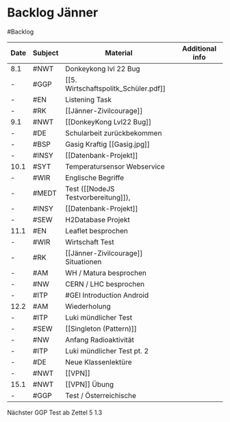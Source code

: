 # Backlog Jänner
#Backlog

| Date | Subject | Material                             | Additional info |
| ---- | ------- | ------------------------------------ | --------------- |
| 8.1  | #NWT    | Donkeykong lvl 22 Bug                |                 |
| -    | #GGP    | [[5. Wirtschaftspolitk_Schüler.pdf]] |                 |
| -    | #EN     | Listening Task                       |                 |
| -    | #RK     | [[Jänner-Zivilcourage]]              |                 |
| 9.1  | #NWT    | [[DonkeyKong Lvl22 Bug]]             |                 |
| -    | #DE     | Schularbeit zurückbekommen           |                 |
| -    | #BSP    | Gasig Kraftig [[Gasig.jpg]]          |                 |
| -    | #INSY   | [[Datenbank-Projekt]]                |                 |
| 10.1 | #SYT    | Temperatursensor Webservice          |                 |
| -    | #WIR    | Englische Begriffe                   |                 |
| -    | #MEDT   | Test ([[NodeJS Testvorbereitung]]),  |                 |
| -    | #INSY   | [[Datenbank-Projekt]]                |                 |
| -    | #SEW    | H2Database Projekt                   |                 |
| 11.1 | #EN     | Leaflet besprochen                   |                 |
| -    | #WIR    | Wirtschaft Test                      |                 |
| -    | #RK     | [[Jänner-Zivilcourage]] Situationen  |                 |
| -    | #AM     | WH / Matura besprochen               |                 |
| -    | #NW     | CERN / LHC besprochen                |                 |
| -    | #ITP    | #GEI Introduction Android            |                 |
| 12.2 | #AM     | Wiederholung                         |                 |
| -    | #ITP    | Luki mündlicher Test                 |                 |
| -    | #SEW    | [[Singleton (Pattern)]]              |                 |
| -    | #NW     | Anfang Radioaktivität                |                 |
| -    | #ITP    | Luki mündlicher Test pt. 2           |                 |
| -    | #DE     | Neue Klassenlektüre                  |                 |
| -    | #NWT    | [[VPN]]                              |                 |
| 15.1 | #NWT    | [[VPN]] Übung                        |                 |
| -     | #GGP        | Test / Österreichische                                      |                 |

Nächster GGP Test ab
Zettel 5 1.3